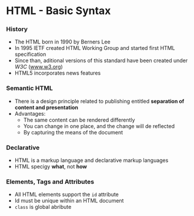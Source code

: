 # HTML - Basic Syntax


### History

- The HTML born in 1990 by Berners Lee
- In 1995 IETF created HTML Working Group and started first HTML specification
- Since than, aditional versions of this standard have been created under *W3C* (www.w3.org)
- HTML5 incorporates news features

### Semantic HTML

- There is a design principle related to publishing entitled **separation of content and presentation**
- Advantages: 
  - The same content can be rendered differently
  - You can change in one place, and the change will de reflected
  - By capturing the means of the document

### Declarative

- HTML is a markup language and declarative markup languages
- HTML specigy **what**, not **how**

### Elements, Tags and Attributes

- All HTML elements support the `id` attribute
- Id must be unique within an HTML document
- `class` is global abribute